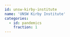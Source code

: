 ```yaml
---
id: unsw-kirby-institute
name: 'UNSW Kirby Institute'
categories:
  - id: pandemics
    fraction: 1
---
```

